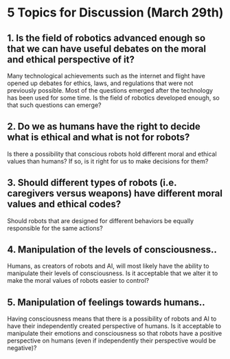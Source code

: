 # 5 Topics for Discussion (March 29th)

## 1. Is the field of robotics advanced enough so that we can have useful debates on the moral and ethical perspective of it?
Many technological achievements such as the internet and flight have opened up debates for ethics, laws, and regulations that were not previously possible.
Most of the questions emerged after the technology has been used for some time. Is the field of robotics developed enough, so that such questions can emerge?

## 2. Do we as humans have the right to decide what is ethical and what is not for robots?
Is there a possibility that conscious robots hold different moral and ethical values than humans? If so, is it right for us to make decisions for them?

## 3. Should different types of robots (i.e. caregivers versus weapons) have different moral values and ethical codes?
Should robots that are designed for different behaviors be equally responsible for the same actions?

## 4. Manipulation of the levels of consciousness..
Humans, as creators of robots and AI, will most likely have the ability to manipulate their levels of consciousness. Is it acceptable that we alter it to make the
moral values of robots easier to control?

## 5. Manipulation of feelings towards humans..
Having consciousness means that there is a possibility of robots and AI to have their independently created perspective of humans. Is it acceptable
to manipulate their emotions and consciousness so that robots have a positive perspective on humans (even if independently their perspective would be negative)?
